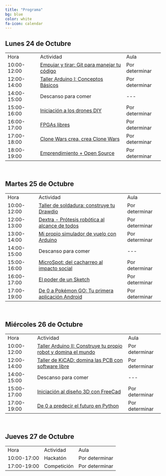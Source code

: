 ```yaml
---
title: "Programa"
bg: blue
color: white
fa-icon: calendar
---
```



## Lunes 24 de Octubre

<div class="table-responsive">
  <table class="table">
    <tbody>
      <tr><td>Hora</td><td>Actividad</td><td>Aula</td></tr>
      <tr><td>10:00-12:00</td><td><a href="#git">Empujar y tirar&#58; Git para manejar tu código</a></td><td>Por determinar</td></tr>
      <tr><td>12:00-14:00</td><td><a href="#arduino1">Taller Arduino I: Conceptos Básicos</a></td><td>Por determinar</td></tr>
      <tr><td>14:00-15:00</td><td>Descanso para comer</td><td>---</td></tr>
      <tr><td>15:00-16:00</td><td><a href="#drones">Iniciación a los drones DIY</a></td><td>Por determinar</td></tr>
      <tr><td>16:00-17:00</td><td><a href="#fpgas">FPGAs libres</a></td><td>Por determinar</td></tr>
      <tr><td>17:00-18:00</td><td><a href="#clonewars">Clone Wars crea, crea Clone Wars</a></td><td>Por determinar</td></tr>
      <tr><td>18:00-19:00</td><td><a href="#emprender">Emprendimiento + Open Source</a></td><td>Por determinar</td></tr>
  </tbody>
</table>
</div>
<br>

## Martes 25 de Octubre

<div class="table-responsive">
  <table class="table">
    <tbody>
    <tr><td>Hora</td><td>Actividad</td><td>Aula</td></tr>
    <tr><td>10:00-12:00</td><td><a href="#drones">Taller de soldadura: construye tu Drawdio</a></td><td>Por determinar</td></tr>
    <tr><td>12:00-13:00</td><td><a href="#dextra">Dextra - Prótesis robótica al alcance de todos</a></td><td>Por determinar</td></tr>
    <tr><td>13:00-14:00</td><td><a href="#vuelo">Mi propio simulador de vuelo con Arduino</a></td><td>Por determinar</td></tr>
    <tr><td>14:00-15:00</td><td>Descanso para comer</td><td>---</td></tr>
    <tr><td>15:00-16:00</td><td><a href="#microspot">MicroSpot: del cacharreo al impacto social</a></td><td>Por determinar</td></tr>
    <tr><td>16:00-17:00</td><td><a href="#design">El poder de un Sketch</a></td><td>Por determinar</td></tr>
    <tr><td>17:00-19:00</td><td><a href="#android">De 0 a Pokémon GO&#58; Tu primera aplicación Android</a></td><td>Por determinar</td></tr>
    </tbody>
  </table>
</div>
<br>

## Miércoles 26 de Octubre

<div class="table-responsive">
  <table class="table">
    <tbody>
      <tr><td>Hora</td><td>Actividad</td><td>Aula</td></tr>
      <tr><td>10:00-12:00</td><td><a href="#arduino2">Taller Arduino II&#58; Construye tu propio robot y domina el mundo</a></td><td>Por determinar</td></tr>
      <tr><td>12:00-14:00</td><td><a href="#kicad">Taller de KiCAD: domina las PCB con software libre</a></td><td>Por determinar</td></tr>
      <tr><td>14:00-15:00</td><td>Descanso para comer</td><td>---</td></tr>
      <tr><td>15:00-17:00</td><td><a href="#freecad">Iniciación al diseño 3D con FreeCad</a></td><td>Por determinar</td></tr>
      <tr><td>17:00-19:00</td><td><a href="#python">De 0 a predecir el futuro en Python</a></td><td>Por determinar</td></tr>
  </tbody>
  </table>
</div>
<br>

## Jueves 27 de Octubre

<div class="table-responsive">
  <table class="table">
    <tbody>
      <tr><td>Hora</td><td>Actividad</td><td>Aula</td></tr>
      <tr><td>10:00-17:00</td><td>Hackatón</td><td>Por determinar</td></tr>
      <tr><td>17:00-19:00</td><td>Competición</td><td>Por determinar</td></tr>
    </tbody>
  </table>
